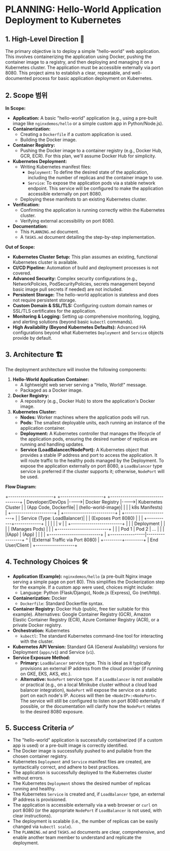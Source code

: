 # PLANNING: Hello-World Application Deployment to Kubernetes

## 1. High-Level Direction 🎯

The primary objective is to deploy a simple "hello-world" web application. This involves containerizing the application using Docker, pushing the container image to a registry, and then deploying and managing it on a Kubernetes cluster. The application must be accessible externally via port 8080. This project aims to establish a clear, repeatable, and well-documented process for basic application deployment on Kubernetes.

## 2. Scope  범위

**In Scope:**

* **Application:** A basic "hello-world" application (e.g., using a pre-built image like `nginxdemos/hello` or a simple custom app in Python/Node.js).
* **Containerization:**
    * Creating a `Dockerfile` if a custom application is used.
    * Building the Docker image.
* **Container Registry:**
    * Pushing the Docker image to a container registry (e.g., Docker Hub, GCR, ECR). For this plan, we'll assume Docker Hub for simplicity.
* **Kubernetes Deployment:**
    * Writing Kubernetes manifest files:
        * `Deployment`: To define the desired state of the application, including the number of replicas and the container image to use.
        * `Service`: To expose the application pods via a stable network endpoint. This service will be configured to make the application accessible externally on port 8080.
    * Deploying these manifests to an existing Kubernetes cluster.
* **Verification:**
    * Confirming the application is running correctly within the Kubernetes cluster.
    * Verifying external accessibility on port 8080.
* **Documentation:**
    * This `PLANNING.md` document.
    * A `TASKS.md` document detailing the step-by-step implementation.

**Out of Scope:**

* **Kubernetes Cluster Setup:** This plan assumes an existing, functional Kubernetes cluster is available.
* **CI/CD Pipeline:** Automation of build and deployment processes is not covered.
* **Advanced Security:** Complex security configurations (e.g., NetworkPolicies, PodSecurityPolicies, secrets management beyond basic image pull secrets if needed) are not included.
* **Persistent Storage:** The hello-world application is stateless and does not require persistent storage.
* **Custom Domain & SSL/TLS:** Configuring custom domain names or SSL/TLS certificates for the application.
* **Monitoring & Logging:** Setting up comprehensive monitoring, logging, and alerting solutions (beyond basic `kubectl` commands).
* **High Availability (Beyond Kubernetes Defaults):** Advanced HA configurations beyond what Kubernetes `Deployment` and `Service` objects provide by default.

## 3. Architecture 🏗️

The deployment architecture will involve the following components:

1.  **Hello-World Application Container:**
    * A lightweight web server serving a "Hello, World!" message.
    * Packaged as a Docker image.
2.  **Docker Registry:**
    * A repository (e.g., Docker Hub) to store the application's Docker image.
3.  **Kubernetes Cluster:**
    * **Nodes:** Worker machines where the application pods will run.
    * **Pods:** The smallest deployable units, each running an instance of the application container.
    * **Deployment:** A Kubernetes controller that manages the lifecycle of the application pods, ensuring the desired number of replicas are running and handling updates.
    * **Service (LoadBalancer/NodePort):** A Kubernetes object that provides a stable IP address and port to access the application. It will route traffic to the healthy pods managed by the Deployment. To expose the application externally on port 8080, a `LoadBalancer` type service is preferred if the cluster supports it; otherwise, `NodePort` will be used.

**Flow Diagram:**


+----------------------+     +---------------------+     +---------------------------------+
| Developer/DevOps     |---->| Docker Registry     |---->| Kubernetes Cluster              |
| (App Code, Dockerfile|     | (hello-world-image)|     |                                 |
|  k8s Manifests)      |     +---------------------+     |   +-------------------------+   |
+----------------------+                                 |   | Service (Type: LoadBalancer)|
|   | (Exposes Port 8080)     |   |
|   +-----------+-------------+   |
|               |                 |
|               v                 |
|   +-------------------------+   |
|   | Deployment              |   |
|   | (Manages Pods)          |   |
|   +-------------------------+   |
|   | Pod 1 | Pod 2 | ...     |   |
|   |(App)  | (App) |         |   |
|   +-------------------------+   |
+-----------------|-----------------+
^
| (External Traffic via Port 8080)
|
+---------+---------+
| End User/Client   |
+-------------------+


## 4. Technology Choices 🛠️

* **Application (Example):** `nginxdemos/hello` (a pre-built Nginx image serving a simple page on port 80). This simplifies the Dockerization step for the example. If a custom app were used, choices might include:
    * Language: Python (Flask/Django), Node.js (Express), Go (net/http).
* **Containerization:** Docker
    * `Dockerfile`: Standard Dockerfile syntax.
* **Container Registry:** Docker Hub (public, free tier suitable for this example). Alternatives: Google Container Registry (GCR), Amazon Elastic Container Registry (ECR), Azure Container Registry (ACR), or a private Docker registry.
* **Orchestration:** Kubernetes
    * `kubectl`: The standard Kubernetes command-line tool for interacting with the cluster.
* **Kubernetes API Version:** Standard GA (General Availability) versions for Deployment (`apps/v1`) and Service (`v1`).
* **Service Exposure Method:**
    * **Primary:** `LoadBalancer` service type. This is ideal as it typically provisions an external IP address from the cloud provider (if running on GKE, EKS, AKS, etc.).
    * **Alternative:** `NodePort` service type. If a `LoadBalancer` is not available or practical (e.g., on a local Minikube cluster without a cloud load balancer integration), `NodePort` will expose the service on a static port on each node's IP. Access will then be `<NodeIP>:<NodePort>`. The service will still be configured to listen on port 8080 externally if possible, or the documentation will clarify how the `NodePort` relates to the desired 8080 exposure.

## 5. Success Criteria ✅

* The "hello-world" application is successfully containerized (if a custom app is used) or a pre-built image is correctly identified.
* The Docker image is successfully pushed to and pullable from the chosen container registry.
* Kubernetes `Deployment` and `Service` manifest files are created, are syntactically correct, and adhere to best practices.
* The application is successfully deployed to the Kubernetes cluster without errors.
* The Kubernetes `Deployment` shows the desired number of replicas running and healthy.
* The Kubernetes `Service` is created and, if `LoadBalancer` type, an external IP address is provisioned.
* The application is accessible externally via a web browser or `curl` on port 8080 (or the appropriate `NodePort` if `LoadBalancer` is not used, with clear instructions).
* The deployment is scalable (i.e., the number of replicas can be easily changed via `kubectl scale`).
* The `PLANNING.md` and `TASKS.md` documents are clear, comprehensive, and enable another team member to understand and replicate the deployment.
